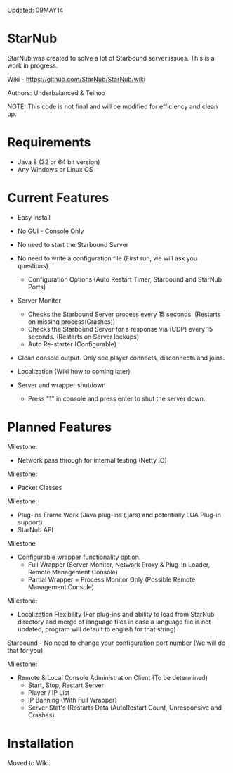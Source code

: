 Updated: 09MAY14

StarNub
=======
StarNub was created to solve a lot of Starbound server issues. This is a work in progress.

Wiki - https://github.com/StarNub/StarNub/wiki

Authors: Underbalanced & Teihoo

NOTE: This code is not final and will be modified for efficiency and clean up.

Requirements
============
- Java 8 (32 or 64 bit version)
- Any Windows or Linux OS

Current Features
========
- Easy Install
- No GUI - Console Only
- No need to start the Starbound Server
- No need to write a configuration file (First run, we will ask you questions)
	- Configuration Options (Auto Restart Timer, Starbound and StarNub Ports)
- Server Monitor
	- Checks the Starbound Server process every 15 seconds. (Restarts on missing process(Crashes))
	- Checks the Starbound Server for a response via (UDP) every 15 seconds. (Restarts on Server lockups)
	- Auto Re-starter (Configurable)
- Clean console output. Only see player connects, disconnects and joins.
- Localization (Wiki how to coming later)

- Server and wrapper shutdown
	- Press "1" in console and press enter to shut the server down. 
	
Planned Features
================
Milestone:
- Network pass through for internal testing (Netty IO)
	
Milestone:
- Packet Classes
	
Milestone:
- Plug-ins Frame Work (Java plug-ins (.jars) and potentially LUA Plug-in support)
- StarNub API

Milestone
- Configurable wrapper functionality option. 
	- Full Wrapper (Server Monitor, Network Proxy & Plug-In Loader, Remote Management Console)
	- Partial Wrapper = Process Monitor Only (Possible Remote Management Console)
	
Milestone:
- Localization Flexibility (For plug-ins and ability to load from StarNub directory and merge of language files in case a language file is not updated, program will default to english for that string)

Starbound
	- No need to change your configuration port number (We will do that for you)
	
Milestone:
- Remote & Local Console Administration Client (To be determined)
	- Start, Stop, Restart Server
	- Player / IP List 
	- IP Banning (With Full Wrapper)
	- Server Stat's (Restarts Data (AutoRestart Count, Unresponsive and Crashes)
	
Installation
============
Moved to Wiki.
